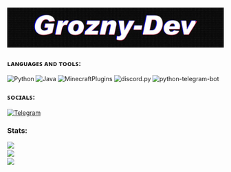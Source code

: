 ![Header](https://github.com/Grozny-Dev/Grozny-Dev/blob/main/assets/header.jpg)

### ʟᴀɴɢᴜᴀɢᴇꜱ ᴀɴᴅ ᴛᴏᴏʟꜱ:
![Python](https://img.shields.io/badge/Python-090909?style=for-the-badge&logo=Python&logoColor=E5D3FF)
![Java](https://img.shields.io/badge/Java-090909?style=for-the-badge&logo=Java&logoColor=E5D3FF)
![MinecraftPlugins](https://img.shields.io/badge/Plugins-090909?style=for-the-badge&logo=Minecraft&logoColor=E5D3FF)
![discord.py](https://img.shields.io/badge/discord.py-090909?style=for-the-badge&logo=discord&logoColor=E5D3FF)
![python-telegram-bot](https://img.shields.io/badge/Python_Telegram_Bot-090909?style=for-the-badge&logo=telegram&logoColor=27A0D)

### ꜱᴏᴄɪᴀʟꜱ:
[![Telegram](https://img.shields.io/badge/-Telegram-090909?style=for-the-badge&logo=telegram&logoColor=27A0D9)](https://web.telegram.org/k/#-Groznyn)

### Stats:
![](https://github-readme-stats.vercel.app/api?username=Grozny-Dev&theme=radical&hide_border=false&include_all_commits=false&count_private=false)<br/>
![](https://github-readme-streak-stats.herokuapp.com/?user=Grozny-Dev&theme=radical&hide_border=false)<br/>
![](https://github-readme-stats.vercel.app/api/top-langs/?username=Grozny-Dev&theme=radical&hide_border=false&include_all_commits=false&count_private=false&layout=compact)

